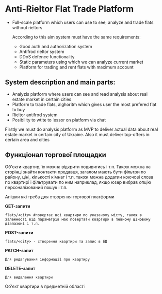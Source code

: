 # Anti-Rieltor Flat Trade Platform

- Full-scale platform which users can use to see, analyze and trade flats without rieltors
  
  According to this aim system must have the same requirements:
  - Good auth and authorization system
  - Antifrod rieltor system
  - DDoS defence functionality
  - Static parameters using which we can analyze current market
  - Platform for trading and rent flats with maximum account

## System description and main parts: 
  - Analyzis platform where users can see and read analysis about real estate market in certain cities 
  - Platform to trade flats, alghoritm which gives user the most prefered flat to buy
  - Rieltor antifrod system
  - Posibility to wtite to lessor on platform via chat

  Firstly we must do analysis platform as MVP to deliver actual data about real estate market in certain city of Ukraine. Also it must deliver top-offers in certain area and cities

## Функціонал торгової площадки

Об'єкти квартир, їх можна відкрити подивитись і т.п. Також можна на сторінці знайти контакти продавця, загалом мають бути фільтри по району, ціні, кількості кімнат і т.п. також можна додатии коючові слова по квартирі і фільтрувати по ним наприклад, якщо юзер вибрав опцію персоналізований пошук і т.п.

Апішки які треба для створення торгової платформи

**GET-запити**
```
flats/<city> #повертає всі квартири по указаному місту, також в залежності від параметрів має повертати квартири в певному ціновому діапазоні і т.п.
```
**POST-запити**
```
flats/<city> - створення квартири та запис в БД
```
**PATCH-запит**
```
Для редагування інформації про квартиру
```
**DELETE-запит**
```
Для видалення квартири
```
Об'єкт квартири в предметній області
```

```